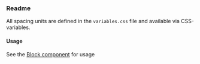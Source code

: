 ### Readme

All spacing units are defined in the `variables.css` file and available via CSS-variables.

#### Usage

See the <a href="/?selectedKind=Layout&selectedStory=Block">Block component</a> for usage
